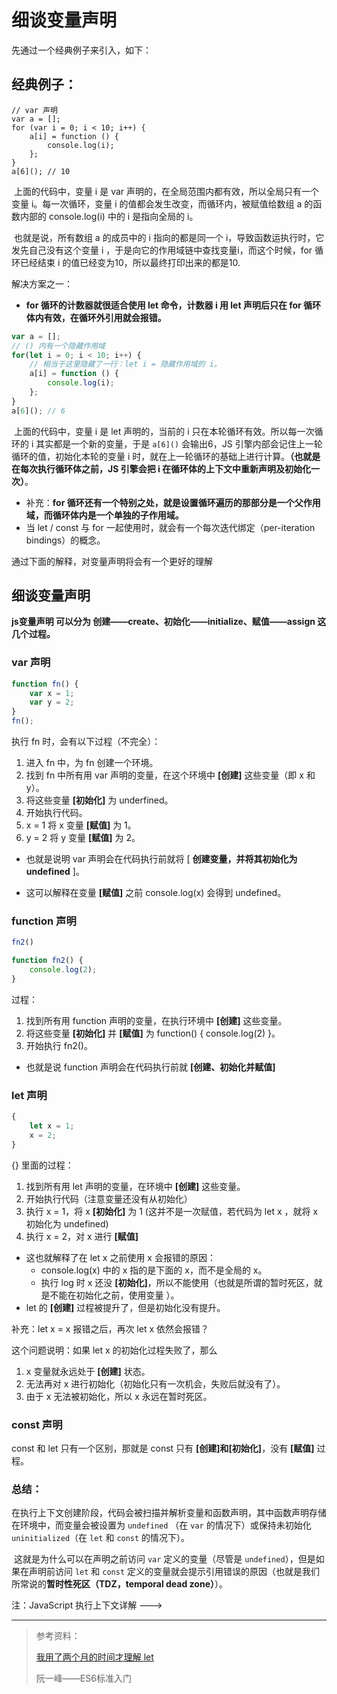 # 细谈变量声明

先通过一个经典例子来引入，如下：

## 经典例子：

```
// var 声明
var a = [];
for (var i = 0; i < 10; i++) {
	a[i] = function () {
		console.log(i);
	};
}
a[6]();	// 10
```

​		上面的代码中，变量 i 是 var 声明的，在全局范围内都有效，所以全局只有一个变量 i。每一次循环，变量 i 的值都会发生改变，而循环内，被赋值给数组 a 的函数内部的 console.log(i) 中的 i 是指向全局的 i。

​		也就是说，所有数组 a 的成员中的 i 指向的都是同一个 i，导致函数运执行时，它发先自己没有这个变量 i ，于是向它的作用域链中查找变量i，而这个时候，for 循环已经结束 i 的值已经变为10，所以最终打印出来的都是10.

解决方案之一：

- **for 循环的计数器就很适合使用 let 命令，计数器 i 用 let 声明后只在 for 循环体内有效，在循环外引用就会报错。**

```js
var a = [];
// () 内有一个隐藏作用域
for(let i = 0; i < 10; i++) {
    // 相当于这里隐藏了一行：let i = 隐藏作用域的 i。
    a[i] = function () {
        console.log(i);
    };
}
a[6](); // 6
```

​		上面的代码中，变量 i  是 let 声明的，当前的 i 只在本轮循环有效。所以每一次循环的 i 其实都是一个新的变量，于是 `a[6]()` 会输出6，JS 引擎内部会记住上一轮循环的值，初始化本轮的变量 i 时，就在上一轮循环的基础上进行计算。**（也就是在每次执行循环体之前，JS 引擎会把 i 在循环体的上下文中重新声明及初始化一次）**。

-  补充：**for 循环还有一个特别之处，就是设置循环遍历的那部分是一个父作用域，而循环体内是一个单独的子作用域。**
- 当 let / const 与 for 一起使用时，就会有一个每次迭代绑定（per-iteration bindings）的概念。



通过下面的解释，对变量声明将会有一个更好的理解



## 细谈变量声明

**js变量声明 可以分为 创建——create、初始化——initialize、赋值——assign 这几个过程。**

### var 声明

```js
function fn() {
    var x = 1;
    var y = 2;
}
fn();
```

执行 fn 时，会有以下过程（不完全）：

1. 进入 fn 中，为 fn 创建一个环境。
2. 找到 fn 中所有用 var 声明的变量，在这个环境中 **[创建]** 这些变量（即 x 和 y）。
3. 将这些变量 **[初始化]** 为 underfined。
4. 开始执行代码。
5. x = 1 将 x 变量 **[赋值]** 为 1。
6. y = 2 将 y 变量 **[赋值]** 为 2。

- 也就是说明 var 声明会在代码执行前就将 [ **创建变量，并将其初始化为 undefined** ]。

- 这可以解释在变量 **[赋值]** 之前 console.log(x) 会得到 undefined。



### function 声明

```js
fn2()

function fn2() {
    console.log(2);
}
```

过程：

1. 找到所有用 function 声明的变量，在执行环境中 **[创建]** 这些变量。
2. 将这些变量 **[初始化]** 并 **[赋值]** 为 function() { console.log(2) }。
3. 开始执行 fn2()。

- 也就是说 function 声明会在代码执行前就 **[创建、初始化并赋值]**



### let 声明

```js
{
    let x = 1;
    x = 2;
}
```

{} 里面的过程：

1. 找到所有用 let 声明的变量，在环境中 **[创建]** 这些变量。
2. 开始执行代码（注意变量还没有从初始化）
3. 执行 x = 1，将 x **[初始化]** 为 1  (这并不是一次赋值，若代码为 let x ，就将 x 初始化为 undefined)
4. 执行 x = 2，对 x 进行 **[赋值]**

- 这也就解释了在 let x 之前使用 x 会报错的原因：
  - console.log(x) 中的 x 指的是下面的 x，而不是全局的 x。
  - 执行 log 时 x 还没 **[初始化]**，所以不能使用（也就是所谓的暂时死区，就是不能在初始化之前，使用变量 ）。
- let 的 **[创建]** 过程被提升了，但是初始化没有提升。



补充：let x = x 报错之后，再次 let x 依然会报错？

这个问题说明：如果 let x 的初始化过程失败了，那么

1. x 变量就永远处于 **[创建]** 状态。
2. 无法再对 x 进行初始化（初始化只有一次机会，失败后就没有了）。
3. 由于 x 无法被初始化，所以 x 永远在暂时死区。



### const 声明

const 和 let 只有一个区别，那就是 const 只有 **[创建]和[初始化]**，没有 **[赋值]** 过程。



### 总结：

​		在执行上下文创建阶段，代码会被扫描并解析变量和函数声明，其中函数声明存储在环境中，而变量会被设置为 `undefined` （在 `var` 的情况下）或保持未初始化 `uninitialized`（在 `let` 和 `const` 的情况下）。

​		这就是为什么可以在声明之前访问 `var` 定义的变量（尽管是 `undefined`），但是如果在声明前访问 `let` 和 `const` 定义的变量就会提示引用错误的原因（也就是我们所常说的**暂时性死区（TDZ，temporal dead zone）**）。

注：JavaScript 执行上下文详解 ---> []()



---------------------

> 参考资料：
>
> [我用了两个月的时间才理解 let](https://zhuanlan.zhihu.com/p/28140450)
>
> 阮一峰——ES6标准入门